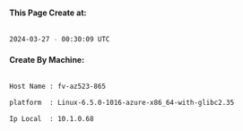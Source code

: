 
   
#### This Page Create at:

```bash

2024-03-27 - 00:30:09 UTC

```

#### Create By Machine:

```bash

Host Name : fv-az523-865

platform  : Linux-6.5.0-1016-azure-x86_64-with-glibc2.35

Ip Local  : 10.1.0.68

```

